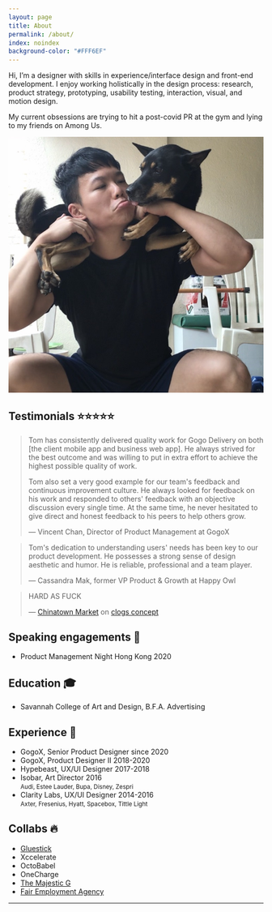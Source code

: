 ```yaml
---
layout: page
title: About
permalink: /about/
index: noindex
background-color: "#FFF6EF"
---
```


<div class="section big-text grid grid-d3-m1 tofadein">
  <div class="grid-item span-2">
    <p>Hi, I’m a designer with skills in experience/interface design and front-end development. I enjoy working holistically in the design process: research, product strategy, prototyping, usability testing, interaction, visual, and motion design.</p>
    <p>My current obsessions are trying to hit a post-covid PR at the gym and lying to my friends on Among Us.</p>  
  </div>
  <div class="grid-item">
    <img src="/assets/me-4.jpg" class="pp"/>
  </div>
</div>

<div class="section grid grid-d3-m1 tofadein">
  <div class="grid-item span-2">
    <h2>Testimonials ⭐⭐⭐⭐⭐</h2>
    <blockquote>
      <p>Tom has consistently delivered quality work for Gogo Delivery on both [the client mobile app and business web app]. He always strived for the best outcome and was willing to put in extra effort to achieve the highest possible quality of work.</p>
      <p>Tom also set a very good example for our team's feedback and continuous improvement culture. He always looked for feedback on his work and responded to others' feedback with an objective discussion every single time. At the same time, he never hesitated to give direct and honest feedback to his peers to help others grow.</p>      
      <div class="quote-person">
        <div>
          — Vincent Chan, Director of Product Management at GogoX
        </div>
      </div>
    </blockquote>
    <blockquote>
      <p>Tom's dedication to understanding users' needs has been key to our product development. He possesses a strong sense of design aesthetic and humor. He is reliable, professional and a team player.</p>
      <div class="quote-person">
        <div>
          — Cassandra Mak, former VP Product & Growth at Happy Owl
        </div>
      </div>
    </blockquote>
    <blockquote>
      <p>HARD AS FUCK</p>
      <div class="quote-person">
        <div>
          — <a href="https://www.instagram.com/chinatownmarket/?hl=en">Chinatown Market</a> on <a href="https://www.instagram.com/p/BbON8ZGhCOO/">clogs concept</a>
        </div>
      </div>
    </blockquote>
  </div>
</div>
<!--
<div class="section grid grid-d3-m1 tofadein">
  <div class="grid-item span-2">
    <blockquote>
      <p>Just chop it with the scissors</p>
      <div class="quote-person">
        <div>
          <img src="https://yt3.ggpht.com/a/AATXAJznHrEFWWm1tbb7DitP_rHOCY9rmi0OuYYzdiHH3A=s88-c-k-c0x00ffffff-no-rj" class="pp"/>
        </div>
        <div>
          <a href="https://www.youtube.com/channel/UCZFmxd9L1btyXig-2Dp9XnA">Chicken Connoisseur</a> on <a href="https://www.youtube.com/watch?v=NNa0dui6Dpw">zip tie removal tutorial</a>
        </div>
      </div>
    </blockquote>
    <blockquote>
      <p>Yours is better</p>
      <div class="quote-person">
        <div>
          <img src="https://yt3.ggpht.com/a/AATXAJzkQ1uJ_MkBbH29qQwqB6_rRtZhYhyUPFEVzsgqNg=s88-c-k-c0x00ffffff-no-rj" class="pp"/>
        </div>
        <div>
          <a href="https://www.youtube.com/channel/UCXiEAOp6sI6Fye5UqwQcXWw">thewinekone</a>
        </div>
      </div>
    </blockquote>
    <blockquote>
      <p>Tom's dedication to understanding users' needs has been key to our product development. He possesses a strong sense of design aesthetic and humor. He is reliable, professional and a team player.</p>
      <div class="quote-person">
        <div>
          <img src="https://media-exp1.licdn.com/dms/image/C5103AQFh9IXmjH--6w/profile-displayphoto-shrink_100_100/0?e=1607558400&v=beta&t=HMc3YvXPKzayp40kdkiXrfpJTvxpZjVm_C438tVbN7c" class="pp"/>
        </div>
        <div>
          Cassandra Mak, former VP Product & Growth at Happy Owl
        </div>
      </div>
    </blockquote>
    <blockquote>
      <p>Tom has a great intuition and will work hard & well to deliver something beyond expectations. He's an excellent team player and does more than expected to simplify other's work. I hope we will have another chance to work together in the future!</p>
      <div class="quote-person">
        <div>
          <img src="https://media-exp1.licdn.com/dms/image/C4E03AQHTsP0XMsm8Bw/profile-displayphoto-shrink_100_100/0?e=1607558400&v=beta&t=8y3yKQ3K_yJdrgRtSOcw45BH1nUs4Eg4Ev8coC18mPY" class="pp"/>
        </div>
        <div>
          Matthieu Bodin, former Project Manager at Clarity Labs
        </div>
      </div>
    </blockquote>
  </div>
</div>
-->


<div class="section grid grid-d2-m1 tofadein">
  
  <div class="grid-item">
    <h2>Speaking engagements 🎤</h2>
    <ul class="list-reset">
      <li>Product Management Night Hong Kong 2020</li>
    </ul>
  </div>
   <div class="grid-item">
    <h2>Education 🎓</h2>
    <ul class="list-reset">
      <li>Savannah College of Art and Design, B.F.A. Advertising</li>
    </ul>
  </div> 
  <div class="grid-item">
    <h2>Experience 🧠</h2>
    <ul class="list-reset">
      <li>GogoX, Senior Product Designer since 2020</li>
      <li>GogoX, Product Designer II 2018-2020</li>
      <li>Hypebeast, UX/UI Designer 2017-2018</li>
      <li>Isobar, Art Director 2016<br><small>Audi, Estee Lauder, Bupa, Disney, Zespri</small></li>
      <li>Clarity Labs, UX/UI Designer 2014-2016<br><small>Axter, Fresenius, Hyatt, Spacebox, Tittle Light</small></li>
    </ul>
  </div>  
  <div class="grid-item">
    <h2>Collabs 🔥</h2>
    <ul class="list-reset">
      <li><a href="https://www.instagram.com/gluestickent/?hl=en">Gluestick</a></li>
      <li>Xccelerate</li>
      <li>OctoBabel</li>
      <li>OneCharge</li>
      <li><a href="https://open.spotify.com/artist/6FYb6pz46vUS11KcdUsM1W">The Majestic G</a></li> 
      <li><a href="https://www.fairagency.org/">Fair Employment Agency</a></li>
    </ul>
  </div>
</div>


<hr>